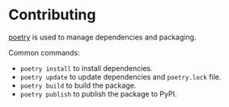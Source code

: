 # Contributing

[poetry](https://python-poetry.org/) is used to manage dependencies and packaging.

Common commands:
- `poetry install` to install dependencies.
- `poetry update` to update dependencies and `poetry.lock` file.
- `poetry build` to build the package.
- `poetry publish` to publish the package to PyPI.
